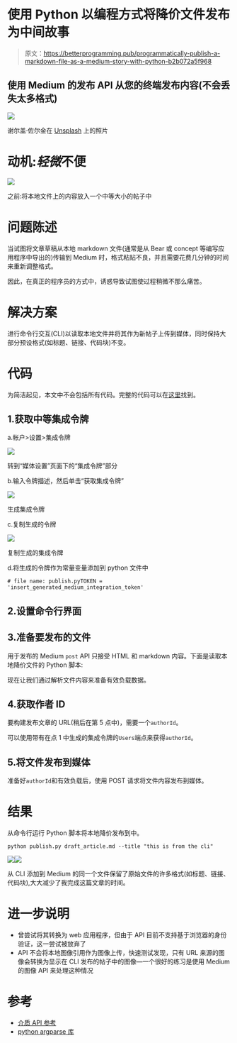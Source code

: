 # 使用 Python 以编程方式将降价文件发布为中间故事

> 原文：<https://betterprogramming.pub/programmatically-publish-a-markdown-file-as-a-medium-story-with-python-b2b072a5f968>

## 使用 Medium 的发布 API 从您的终端发布内容(不会丢失太多格式)

![](img/2dbfbe08794dfcb9f8af5e796809b169.png)

谢尔盖·佐尔金在 [Unsplash](https://unsplash.com/s/photos/typing?utm_source=unsplash&utm_medium=referral&utm_content=creditCopyText) 上的照片

# 动机:*轻微*不便

![](img/f98530da50811f2016ec487c223a7b6f.png)

之前:将本地文件上的内容放入一个中等大小的帖子中

# 问题陈述

当试图将文章草稿从本地 markdown 文件(通常是从 Bear 或 concept 等编写应用程序中导出的)传输到 Medium 时，格式粘贴不良，并且需要花费几分钟的时间来重新调整格式。

因此，在真正的程序员的方式中，诱惑导致试图使过程稍微不那么痛苦。

# **解决方案**

进行命令行交互(CLI)以读取本地文件并将其作为新帖子上传到媒体，同时保持大部分预设格式(如标题、链接、代码块)不变。

# 代码

为简洁起见，本文中不会包括所有代码。完整的代码可以在[这里](https://github.com/kaili-chen/writing-supplements/blob/master/publish%20to%20medium%20via%20cli/publish.py)找到。

## 1.获取中等集成令牌

a.帐户>设置>集成令牌

![](img/7c97ba350a54561cc2ae1ab7804ad36e.png)

转到“媒体设置”页面下的“集成令牌”部分

b.输入令牌描述，然后单击“获取集成令牌”

![](img/0fc49c5afee6a7147a35962ba3586743.png)

生成集成令牌

c.复制生成的令牌

![](img/ab783106a72a8051c0d90f8cf7c86590.png)

复制生成的集成令牌

d.将生成的令牌作为常量变量添加到 python 文件中

```
# file name: publish.pyTOKEN = 'insert_generated_medium_integration_token'
```

## 2.设置命令行界面

## 3.准备要发布的文件

用于发布的 Medium `post` API 只接受 HTML 和 markdown 内容。下面是读取本地降价文件的 Python 脚本:

现在让我们通过解析文件内容来准备有效负载数据。

## 4.获取作者 ID

要构建发布文章的 URL(稍后在第 5 点中)，需要一个`authorId`。

可以使用带有在点 1 中生成的集成令牌的`Users`端点来获得`authorId`。

## 5.将文件发布到媒体

准备好`authorId`和有效负载后，使用 POST 请求将文件内容发布到媒体。

# 结果

从命令行运行 Python 脚本将本地降价发布到中。

```
python publish.py draft_article.md --title "this is from the cli"
```

![](img/26695e011fe5a6cb6e186062fbcbbb0e.png)![](img/930e5bb7d21843738015fc272064021e.png)

从 CLI 添加到 Medium 的同一个文件保留了原始文件的许多格式(如标题、链接、代码块),大大减少了我完成这篇文章的时间。

# 进一步说明

*   曾尝试将其转换为 web 应用程序，但由于 API 目前不支持基于浏览器的身份验证，这一尝试被放弃了
*   API 不会将本地图像引用作为图像上传，快速测试发现，只有 URL 来源的图像会转换为显示在 CLI 发布的帖子中的图像—一个很好的练习是使用 Medium 的图像 API 来处理这种情况

# 参考

*   [介质 API 参考](https://github.com/Medium/medium-api-docs)
*   [python argparse 库](https://docs.python.org/3/library/argparse.html)